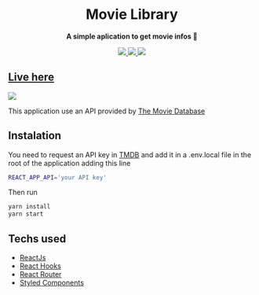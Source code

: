 <h1 align="center" >Movie Library</h1>
<div align="center"><strong>A simple aplication to get movie infos 🎥</strong></div>
<p align="center">
  <a aria-label="ReactJS" href="https://pt-br.reactjs.org/">
    <img src="https://img.shields.io/badge/ReactJS-16.12.0-61dafb"></img>
  </a>
  <a aria-label="React Router" href="https://reacttraining.com/react-router/web/guides/quick-start">
    <img src="https://img.shields.io/badge/React Router-5.1.2-d0114c"></img>
  </a>
  <a aria-label="Styled Components" href="https://styled-components.com/">
    <img src="https://img.shields.io/badge/Styled Components-5.0.1-db7093"></img>
  </a>
</p> 

  

## [Live here](https://pksasso.github.io/movie_library)

  


<img src="thumb.png">

This application use an API provided by [The Movie Database](https://www.themoviedb.org/)

## Instalation

You need to request an API key in [TMDB](https://www.themoviedb.org/documentation/api) and add it in a .env.local file in the root of the application adding this line

```bash
REACT_APP_API='your API key'
```

Then run 
```bash
yarn install
yarn start 
```

## Techs used 
- [ReactJs](https://pt-br.reactjs.org/)
- [React Hooks](https://reactjs.org/docs/hooks-intro.html)
- [React Router](https://reacttraining.com/react-router/web/guides/quick-start)
- [Styled Components](https://styled-components.com/)


